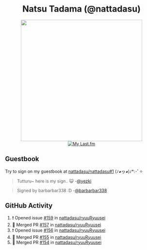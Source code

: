 <div align="center">

# Natsu Tadama (@nattadasu)

[<img width="400" src="https://spotify.nattadeploy.my.id/api?theme=dark&scan=true">](https://open.spotify.com/user/nattadasu)<br>
[![My Last.fm](https://lastfm.nattadeploy.my.id/api?user=nattadasu&loved=true)](https://www.last.fm/user/nattadasu)
</div>

## Guestbook

Try to sign on my guestbook at [nattadasu/nattadasu#1](https://github.com/nattadasu/nattadasu/issues/1) (ﾉ◕ヮ◕)ﾉ\*:･ﾟ✧

<!--START:guestbook-->
> Tutturu~  here is my sign.. :smiley_cat: 
> -[@yezki](https://github.com/yezki)

> Signed by barbarbar338 :D
> -[@barbarbar338](https://github.com/barbarbar338)
<!--END:guestbook-->

## GitHub Activity
<!--START_SECTION:activity-->
1. ❗ Opened issue [#159](https://github.com/nattadasu/ryuuRyuusei/issues/159) in [nattadasu/ryuuRyuusei](https://github.com/nattadasu/ryuuRyuusei)
2. 🎉 Merged PR [#157](https://github.com/nattadasu/ryuuRyuusei/pull/157) in [nattadasu/ryuuRyuusei](https://github.com/nattadasu/ryuuRyuusei)
3. ❗ Opened issue [#156](https://github.com/nattadasu/ryuuRyuusei/issues/156) in [nattadasu/ryuuRyuusei](https://github.com/nattadasu/ryuuRyuusei)
4. 🎉 Merged PR [#155](https://github.com/nattadasu/ryuuRyuusei/pull/155) in [nattadasu/ryuuRyuusei](https://github.com/nattadasu/ryuuRyuusei)
5. 🎉 Merged PR [#154](https://github.com/nattadasu/ryuuRyuusei/pull/154) in [nattadasu/ryuuRyuusei](https://github.com/nattadasu/ryuuRyuusei)
<!--END_SECTION:activity-->
